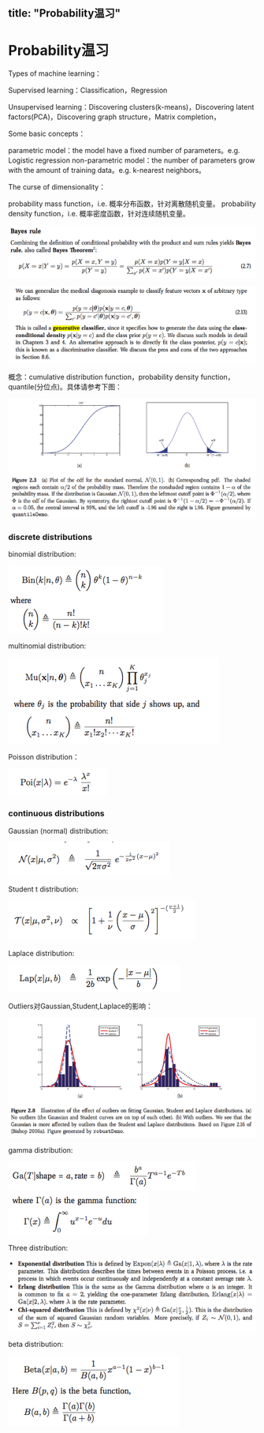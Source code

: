 title: "Probability温习"
---

<script type="text/javascript" src="http://cdn.mathjax.org/mathjax/latest/MathJax.js?config=default"></script>

# Probability温习

Types of machine learning：

Supervised learning：Classification，Regression

Unsupervised learning：Discovering clusters(k-means)，Discovering latent factors(PCA)，Discovering graph structure，Matrix completion，

Some basic concepts：

parametric model：the model have a fixed number of parameters。e.g. Logistic regression
non-parametric model：the number of parameters grow with the amount of training data。e.g. k-nearest neighbors。

The curse of dimensionality：

probability mass function，i.e. 概率分布函数，针对离散随机变量。
probability density function，i.e. 概率密度函数，针对连续随机变量。

![](bayes_rule.png)

![](discriminative_vs_generative.png)

概念：cumulative distribution function，probability density function，quantile(分位点)。具体请参考下图：

![](cdf_vs_pdf.png)

### discrete distributions

binomial distribution:

![](binomial_distribution.png)

multinomial distribution:

![](multinomial_distribution.png)

Poisson distribution：

![](Poisson_distribution.png)

### continuous distributions

Gaussian (normal) distribution:

![](Gaussian_distribution.png)

Student t distribution:

![](student_distribution.png)

Laplace distribution:

![](Laplace-distribution.png)

Outliers对Gaussian,Student,Laplace的影响：

![](outliers_gaussian_t_laplace.png)

gamma distribution:

![](gamma_distribution.png)
![](gamma_function.png)

Three distribution:

![](three_gamma_distribution.png)

beta distribution:

![](beta_distribution.png)



